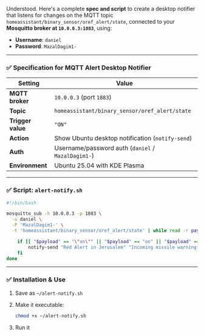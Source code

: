Understood. Here's a complete **spec and script** to create a desktop notifier that listens for changes on the MQTT topic `homeassistant/binary_sensor/oref_alert/state`, connected to your **Mosquitto broker at `10.0.0.3:1883`**, using:

* **Username**: `daniel`
* **Password**: `MazalDagim1-`

---

### ✅ Specification for MQTT Alert Desktop Notifier

| Setting           | Value                                              |
| ----------------- | -------------------------------------------------- |
| **MQTT broker**   | `10.0.0.3` (port `1883`)                           |
| **Topic**         | `homeassistant/binary_sensor/oref_alert/state`     |
| **Trigger value** | `"ON"`                                             |
| **Action**        | Show Ubuntu desktop notification (`notify-send`)   |
| **Auth**          | Username/password auth (`daniel` / `MazalDagim1-`) |
| **Environment**   | Ubuntu 25.04 with KDE Plasma                       |

---

### ✅ Script: `alert-notify.sh`

```bash
#!/bin/bash

mosquitto_sub -h 10.0.0.3 -p 1883 \
  -u daniel \
  -P 'MazalDagim1-' \
  -t 'homeassistant/binary_sensor/oref_alert/state' | while read -r payload; do

    if [[ "$payload" == "\"on\"" || "$payload" == "on" || "$payload" == "\"ON\"" || "$payload" == "ON" ]]; then
        notify-send "Red Alert in Jerusalem" "Incoming missile warning! Take shelter."
    fi
done
```

---

### ✅ Installation & Use

1. Save as `~/alert-notify.sh`
2. Make it executable:

   ```bash
   chmod +x ~/alert-notify.sh
   ```
3. Run it
